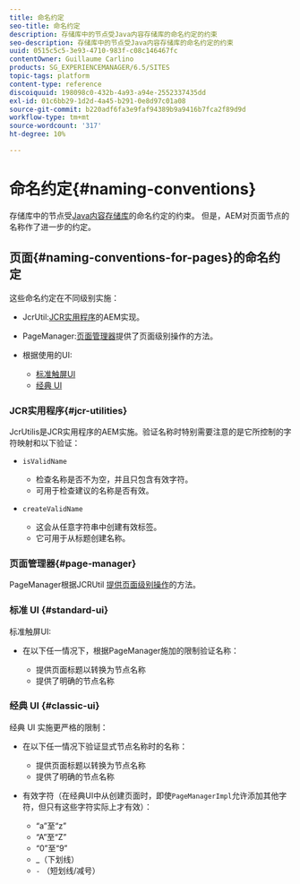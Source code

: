 ```yaml
---
title: 命名约定
seo-title: 命名约定
description: 存储库中的节点受Java内容存储库的命名约定的约束
seo-description: 存储库中的节点受Java内容存储库的命名约定的约束
uuid: 0515c5c5-3e93-4710-983f-c08c146467fc
contentOwner: Guillaume Carlino
products: SG_EXPERIENCEMANAGER/6.5/SITES
topic-tags: platform
content-type: reference
discoiquuid: 198098c0-432b-4a93-a94e-2552337435dd
exl-id: 01c6bb29-1d2d-4a45-b291-0e8d97c01a08
source-git-commit: b220adf6fa3e9faf94389b9a9416b7fca2f89d9d
workflow-type: tm+mt
source-wordcount: '317'
ht-degree: 10%

---
```


# 命名约定{#naming-conventions}

存储库中的节点受[Java内容存储库](/help/sites-developing/the-basics.md#java-content-repository)的命名约定的约束。 但是，AEM对页面节点的名称作了进一步的约定。

## 页面{#naming-conventions-for-pages}的命名约定

这些命名约定在不同级别实施：

* JcrUtil:[JCR实用程序](#jcr-utilities)的AEM实现。
* PageManager:[页面管理器](#page-manager)提供了页面级别操作的方法。
* 根据使用的UI:

   * [标准触屏UI](#standard-ui)
   * [经典 UI](#classic-ui)

### JCR实用程序{#jcr-utilities}

[](https://helpx.adobe.com/experience-manager/6-5/sites/developing/using/reference-materials/javadoc/index.html?com/day/cq/commons/jcr/JcrUtil.html) JcrUtilis是JCR实用程序的AEM实施。验证名称时特别需要注意的是它所控制的字符映射和以下验证：

* `isValidName`

   * 检查名称是否不为空，并且只包含有效字符。
   * 可用于检查建议的名称是否有效。

* `createValidName`

   * 这会从任意字符串中创建有效标签。
   * 它可用于从标题创建名称。

### 页面管理器{#page-manager}

[](https://helpx.adobe.com/experience-manager/6-5/sites/developing/using/reference-materials/javadoc/com/day/cq/wcm/api/PageManager.html) PageManager根据JCRUtil [提供页面级别操作](#jcr-utilities)的方法。

### 标准 UI {#standard-ui}

标准触屏UI:

* 在以下任一情况下，根据PageManager施加的限制验证名称：

   * 提供页面标题以转换为节点名称
   * 提供了明确的节点名称

### 经典 UI {#classic-ui}

经典 UI 实施更严格的限制：

* 在以下任一情况下验证显式节点名称时的名称：

   * 提供页面标题以转换为节点名称
   * 提供了明确的节点名称

* 有效字符（在经典UI中从创建页面时，即使`PageManagerImpl`允许添加其他字符，但只有这些字符实际上才有效）：

   * “a”至“z”
   * “A”至“Z”
   * “0”至“9”
   * _（下划线）
   * `-` （短划线/减号）
